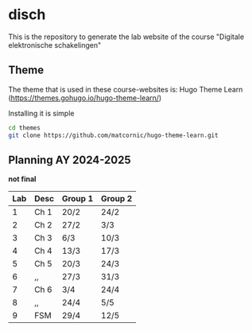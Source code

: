 # disch

This is the repository to generate the lab website of the course "Digitale elektronische schakelingen"

## Theme

The theme that is used in these course-websites is: Hugo Theme Learn (https://themes.gohugo.io/hugo-theme-learn/)

Installing it is simple

```bash
cd themes
git clone https://github.com/matcornic/hugo-theme-learn.git
```

## Planning AY 2024-2025

**not final**

| Lab | Desc | Group 1  | Group 2 |
|---|---|---|---|
| 1 | Ch 1 | 20/2 | 24/2 |
| 2 | Ch 2 | 27/2 | 3/3 |
| 3 | Ch 3 | 6/3 | 10/3 |
| 4 | Ch 4 | 13/3 | 17/3 |
| 5 | Ch 5 | 20/3 | 24/3 |
| 6 | ,, | 27/3 | 31/3 |
| 7 | Ch 6 | 3/4 | 24/4 |
| 8 | ,, | 24/4 | 5/5 |
| 9 | FSM | 29/4 | 12/5 |
